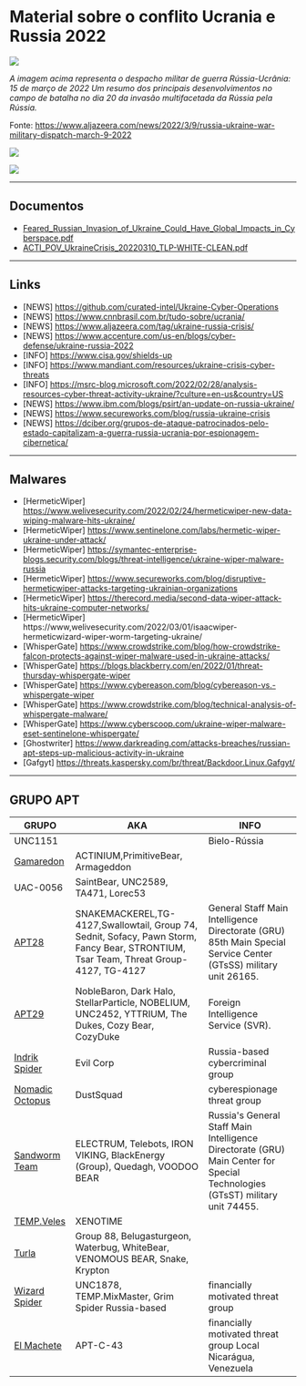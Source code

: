 # Material sobre o conflito Ucrania e Russia 2022
![](https://user-images.githubusercontent.com/16530643/158698961-1bb76daf-8bc7-4991-b56e-0aefff097757.png)

*A imagem acima representa o despacho militar de guerra Rússia-Ucrânia: 15 de março de 2022
Um resumo dos principais desenvolvimentos no campo de batalha no dia 20 da invasão multifacetada da Rússia pela Rússia.*

Fonte: https://www.aljazeera.com/news/2022/3/9/russia-ukraine-war-military-dispatch-march-9-2022

![](https://github.com/curated-intel/Ukraine-Cyber-Operations/raw/main/UkraineTimelineUpdated.png)

![](https://github.com/curated-intel/Ukraine-Cyber-Operations/raw/main/Russia-Ukraine%20Cyberwar.png)

-----------------------
## Documentos
- [Feared_Russian_Invasion_of_Ukraine_Could_Have_Global_Impacts_in_Cyberspace.pdf](https://github.com/danieldonda/Cyber-Threat-Intelligence/blob/main/ukraine-russia/Feared_Russian_Invasion_of_Ukraine_Could_Have_Global_Impacts_in_Cyberspace.pdf)
- [ACTI_POV_UkraineCrisis_20220310_TLP-WHITE-CLEAN.pdf](https://github.com/danieldonda/Cyber-Threat-Intelligence/blob/main/ukraine-russia/ACTI_POV_UkraineCrisis_20220310_TLP-WHITE-CLEAN.pdf)
-----------------------
## Links
- [NEWS] https://github.com/curated-intel/Ukraine-Cyber-Operations
- [NEWS] https://www.cnnbrasil.com.br/tudo-sobre/ucrania/
- [NEWS] https://www.aljazeera.com/tag/ukraine-russia-crisis/
- [NEWS] https://www.accenture.com/us-en/blogs/cyber-defense/ukraine-russia-2022
- [INFO] https://www.cisa.gov/shields-up 
- [INFO] https://www.mandiant.com/resources/ukraine-crisis-cyber-threats
- [INFO] https://msrc-blog.microsoft.com/2022/02/28/analysis-resources-cyber-threat-activity-ukraine/?culture=en-us&country=US
- [NEWS] https://www.ibm.com/blogs/psirt/an-update-on-russia-ukraine/ 
- [NEWS] https://www.secureworks.com/blog/russia-ukraine-crisis
- [NEWS] https://dciber.org/grupos-de-ataque-patrocinados-pelo-estado-capitalizam-a-guerra-russia-ucrania-por-espionagem-cibernetica/

-----------------------
## Malwares
- [HermeticWiper] https://www.welivesecurity.com/2022/02/24/hermeticwiper-new-data-wiping-malware-hits-ukraine/
- [HermeticWiper] https://www.sentinelone.com/labs/hermetic-wiper-ukraine-under-attack/
- [HermeticWiper] https://symantec-enterprise-blogs.security.com/blogs/threat-intelligence/ukraine-wiper-malware-russia 
- [HermeticWiper] https://www.secureworks.com/blog/disruptive-hermeticwiper-attacks-targeting-ukrainian-organizations
- [HermeticWiper] https://therecord.media/second-data-wiper-attack-hits-ukraine-computer-networks/
- [HermeticWiper] https://www,welivesecurity.com/2022/03/01/isaacwiper-hermeticwizard-wiper-worm-targeting-ukraine/
- [WhisperGate] https://www.crowdstrike.com/blog/how-crowdstrike-falcon-protects-against-wiper-malware-used-in-ukraine-attacks/
- [WhisperGate] https://blogs.blackberry.com/en/2022/01/threat-thursday-whispergate-wiper
- [WhisperGate] https://www.cybereason.com/blog/cybereason-vs.-whispergate-wiper
- [WhisperGate] https://www.crowdstrike.com/blog/technical-analysis-of-whispergate-malware/
- [WhisperGate] https://www.cyberscoop.com/ukraine-wiper-malware-eset-sentinelone-whispergate/
- [Ghostwriter] https://www.darkreading.com/attacks-breaches/russian-apt-steps-up-malicious-activity-in-ukraine
- [Gafgyt]  https://threats.kaspersky.com/br/threat/Backdoor.Linux.Gafgyt/
-----------------------
## GRUPO APT


| GRUPO | AKA | INFO |
| ------------ | ------------ | ------------ | 
|UNC1151| |Bielo-Rússia|
|[Gamaredon](https://attack.mitre.org/groups/G0047)|ACTINIUM,PrimitiveBear, Armageddon| |
|UAC-0056 |SaintBear, UNC2589, TA471, Lorec53||
|[APT28](https://attack.mitre.org/groups/G0007)|SNAKEMACKEREL,TG-4127,Swallowtail, Group 74, Sednit, Sofacy, Pawn Storm, Fancy Bear, STRONTIUM, Tsar Team, Threat Group-4127, TG-4127 | General Staff Main Intelligence Directorate (GRU) 85th Main Special Service Center (GTsSS) military unit 26165.
|[APT29](https://attack.mitre.org/groups/G0016)|NobleBaron, Dark Halo, StellarParticle, NOBELIUM, UNC2452, YTTRIUM, The Dukes, Cozy Bear, CozyDuke | Foreign Intelligence Service (SVR).
|[Indrik Spider](https://attack.mitre.org/groups/G0119)|Evil Corp| Russia-based cybercriminal group
|[Nomadic Octopus](https://attack.mitre.org/groups/G0133)|DustSquad | cyberespionage threat group
|[Sandworm Team](https://attack.mitre.org/groups/G0034)|ELECTRUM, Telebots, IRON VIKING, BlackEnergy (Group), Quedagh, VOODOO BEAR| Russia's General Staff Main Intelligence Directorate (GRU) Main Center for Special Technologies (GTsST) military unit 74455.
|[TEMP.Veles](https://attack.mitre.org/groups/G0088)|XENOTIME|
|[Turla](https://attack.mitre.org/groups/G0010)|Group 88, Belugasturgeon, Waterbug, WhiteBear, VENOMOUS BEAR, Snake, Krypton|
|[Wizard Spider](https://attack.mitre.org/groups/G0102)|UNC1878, TEMP.MixMaster, Grim Spider Russia-based|financially motivated threat group 
|[El Machete](https://attack.mitre.org/groups/G0095/)|APT-C-43 |financially motivated threat group Local Nicarágua, Venezuela

